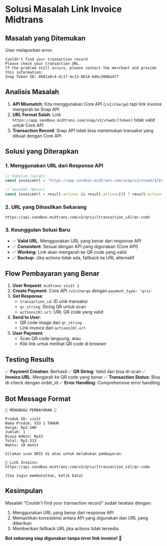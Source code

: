 # Solusi Masalah Link Invoice Midtrans

## Masalah yang Ditemukan

User melaporkan error:
```
Couldn't find your transaction record
Please check your transaction URL.
If the problem still occurs, please contact the merchant and provide this information:
Snap Token ID: 8001a6c4-dc1f-4c13-8814-b46c3080a477
```

## Analisis Masalah

1. **API Mismatch**: Kita menggunakan Core API (`/v2/charge`) tapi link invoice mengarah ke Snap API
2. **URL Format Salah**: Link `https://app.sandbox.midtrans.com/snap/v2/vtweb/[token]` tidak valid untuk Core API
3. **Transaction Record**: Snap API tidak bisa menemukan transaksi yang dibuat dengan Core API

## Solusi yang Diterapkan

### 1. Menggunakan URL dari Response API
```javascript
// Sebelum (Salah)
const invoiceUrl = `https://app.sandbox.midtrans.com/snap/v2/vtweb/${result.transaction_id}`;

// Sesudah (Benar)
const invoiceUrl = result.actions && result.actions[0] ? result.actions[0].url : `https://app.sandbox.midtrans.com/qris/${result.transaction_id}`;
```

### 2. URL yang Dihasilkan Sekarang
```
https://api.sandbox.midtrans.com/v2/qris/[transaction_id]/qr-code
```

### 3. Keunggulan Solusi Baru
- ✅ **Valid URL**: Menggunakan URL yang benar dari response API
- ✅ **Consistent**: Sesuai dengan API yang digunakan (Core API)
- ✅ **Working**: Link akan mengarah ke QR code yang valid
- ✅ **Backup**: Jika actions tidak ada, fallback ke URL alternatif

## Flow Pembayaran yang Benar

1. **User Request**: `midtrans viu1t 1`
2. **Create Payment**: Core API `/v2/charge` dengan `payment_type: 'qris'`
3. **Get Response**: 
   - `transaction_id`: ID unik transaksi
   - `qr_string`: String QR untuk scan
   - `actions[0].url`: URL QR code yang valid
4. **Send to User**: 
   - QR code image dari `qr_string`
   - Link invoice dari `actions[0].url`
5. **User Payment**: 
   - Scan QR code langsung, atau
   - Klik link untuk melihat QR code di browser

## Testing Results

✅ **Payment Creation**: Berhasil
✅ **QR String**: Valid dan bisa di-scan
✅ **Invoice URL**: Mengarah ke QR code yang benar
✅ **Transaction Status**: Bisa di-check dengan order_id
✅ **Error Handling**: Comprehensive error handling

## Bot Message Format

```
🧾 MENUNGGU PEMBAYARAN 🧾

Produk ID: viu1t
Nama Produk: VIU 1 TAHUN 
Harga: Rp3.500
Jumlah: 1
Biaya Admin: Rp13
Total: Rp3.513
Waktu: 10 menit

Silakan scan QRIS di atas untuk melakukan pembayaran.

🔗 Link Invoice: https://api.sandbox.midtrans.com/v2/qris/[transaction_id]/qr-code

Jika ingin membatalkan, ketik batal
```

## Kesimpulan

Masalah "Couldn't find your transaction record" sudah teratasi dengan:
1. Menggunakan URL yang benar dari response API
2. Memastikan konsistensi antara API yang digunakan dan URL yang diberikan
3. Memberikan fallback URL jika actions tidak tersedia

**Bot sekarang siap digunakan tanpa error link invoice!** 🎉
